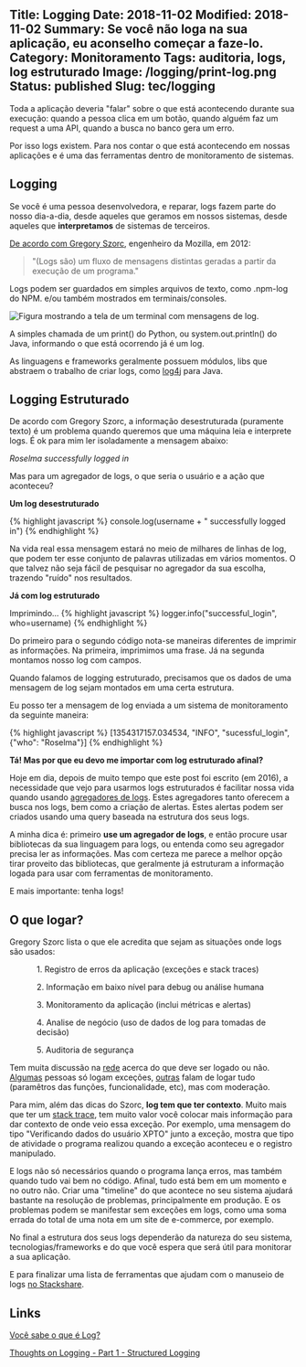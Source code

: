 Title: Logging
Date: 2018-11-02
Modified:  2018-11-02
Summary: Se você não loga na sua aplicação, eu aconselho começar a faze-lo.
Category: Monitoramento
Tags:  auditoria, logs, log estruturado
Image: /logging/print-log.png
Status: published
Slug: tec/logging
---
Toda a aplicação deveria "falar" sobre o que está acontecendo durante sua execução: quando a pessoa clica em um botão, quando alguém faz um request a uma API, quando a busca no banco gera um erro.

Por isso logs existem. Para nos contar o que está acontecendo em nossas aplicações e é uma das ferramentas dentro de monitoramento de sistemas.

## Logging

Se você é uma pessoa desenvolvedora, e reparar, logs fazem parte do nosso dia-a-dia, desde aqueles que geramos em nossos sistemas, desde aqueles que **interpretamos** de sistemas de terceiros.

[De acordo com Gregory Szorc](http://gregoryszorc.com/blog/category/logging/), engenheiro da Mozilla, em 2012:

> "(Logs são) um fluxo de mensagens distintas geradas a partir da execução de um programa."

Logs podem ser guardados em simples arquivos de texto, como .npm-log do NPM. e/ou também mostrados em terminais/consoles.

![Figura mostrando a tela de um terminal com mensagens de log.](../theme/images/logging/example.png)

A simples chamada de um print() do Python, ou system.out.println() do Java, informando o que está ocorrendo já é um log.

As linguagens e frameworks geralmente possuem módulos, libs que abstraem o trabalho de criar logs, como [log4j](http://logging.apache.org/log4j/2.x/manual/index.html) para Java.

## Logging Estruturado

De acordo com Gregory Szorc, a informação desestruturada (puramente texto) é um problema quando queremos que uma máquina leia e interprete logs. É ok para mim ler isoladamente a mensagem abaixo:

<i>Roselma successfully logged in</i>

Mas para um agregador de logs, o que seria o usuário e a ação que aconteceu?

<b> Um log desestruturado</b>

{% highlight javascript %}
console.log(username + " successfully logged in")
{% endhighlight %}

Na vida real essa mensagem estará no meio de milhares de linhas de log, que podem ter esse conjunto de palavras utilizadas em vários momentos. O que talvez não seja fácil de pesquisar no agregador da sua escolha, trazendo "ruído" nos resultados.

<b> Já com log estruturado</b>

Imprimindo...
{% highlight javascript %}
logger.info("successful_login", who=username)
{% endhighlight %}

Do primeiro para o segundo código nota-se maneiras diferentes de imprimir as informações. Na primeira, imprimimos uma frase. Já na segunda montamos nosso log com campos.

Quando falamos de logging estruturado, precisamos que os dados de uma mensagem de log sejam montados em uma certa estrutura. 

Eu posso ter a mensagem de log enviada a um sistema de monitoramento da seguinte maneira:

{% highlight javascript %}
[1354317157.034534, "INFO", "sucessful_login", {"who": "Roselma"}]
{% endhighlight %}

<b>Tá! Mas por que eu devo me importar com log estruturado afinal?</b>

Hoje em dia, depois de muito tempo que este post foi escrito (em 2016), a necessidade que vejo para usarmos logs estruturados é facilitar nossa vida quando usando [agregadores de logs](https://stackify.com/log-aggregation-101/). Estes agregadores tanto oferecem a busca nos logs, bem como a criação de alertas. Estes alertas podem ser criados usando uma query baseada na estrutura dos seus logs.

A minha dica é: primeiro **use um agregador de logs**, e então procure usar bibliotecas da sua linguagem para logs, ou entenda como seu agregador precisa ler as informações. Mas com certeza me parece a melhor opção tirar proveito das bibliotecas, que geralmente já estruturam a informação logada para usar com ferramentas de monitoramento.

E mais importante: tenha logs!

## O que logar?

Gregory Szorc lista o que ele acredita que sejam as situações onde logs são usados:

<ol>
  <ul>1. Registro de erros da aplicação (exceções e stack traces)</ul>
  <ul>2. Informação em baixo nível para debug ou análise humana</ul>
  <ul>3. Monitoramento da aplicação (inclui métricas e alertas)</ul>
  <ul>4. Analise de negócio (uso de dados de log para tomadas de decisão)</ul>
  <ul>5. Auditoria de segurança</ul>
</ol>

Tem muita discussão na [rede](https://www.google.com/search?hl=pt&q=logging%20code) acerca do que deve ser logado ou não. [Algumas](https://blog.codinghorror.com/the-problem-with-logging/) pessoas só logam exceções, [outras](http://stackify.com/smarter-errors-logs-putting-data-work-2/) falam de logar tudo (paramêtros das funções, funcionalidade, etc), mas com moderação.

Para mim, além das dicas do Szorc, **log tem que ter contexto**. Muito mais que ter um [stack trace](http://stackoverflow.com/a/3988794), tem muito valor você colocar mais informação para dar contexto de onde veio essa exceção. Por exemplo, uma mensagem do tipo "Verificando dados do usuário XPTO" junto a exceção, mostra que tipo de atividade o programa realizou quando a exceção aconteceu e o registro manipulado. 

E logs não só necessários quando o programa lança erros, mas também quando tudo vai bem no código. Afinal, tudo está bem em um momento e no outro não. Criar uma "timeline" do que acontece no seu sistema ajudará bastante na resolução de problemas, principalmente em produção. E os problemas podem se manifestar sem exceções em logs, como uma soma errada do total de uma nota em um site de e-commerce, por exemplo.

No final a estrutura dos seus logs dependerão da natureza do seu sistema, tecnologias/frameworks e do que você espera que será útil para monitorar a sua aplicação.


E para finalizar uma lista de ferramentas que ajudam com o manuseio de logs [no Stackshare](http://stackshare.io/search/q=logging).

## Links

[Você sabe o que é Log?](http://www.tiagomatos.com/blog/voce-sabe-o-que-e-log)

[Thoughts on Logging - Part 1 - Structured Logging](http://gregoryszorc.com/blog/category/logging/)
